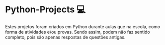 # Python-Projects 💻

Estes projetos foram criados em Python durante aulas que na escola, como forma de atividades e/ou provas. Sendo assim, podem não faz sentido completo, pois são apenas respostas de questões antigas.
